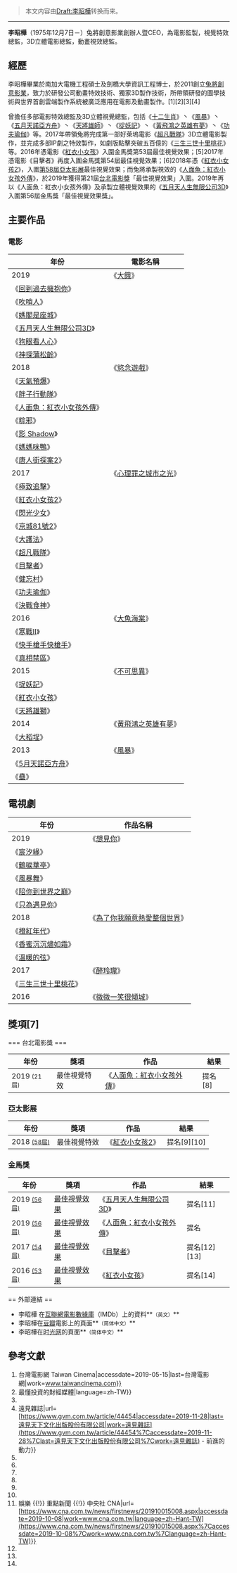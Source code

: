 > 本文内容由[Draft:李昭樺](https://zh.wikipedia.org/wiki/Draft:李昭樺)转换而来。


-----



**李昭樺**（1975年12月7日－）兔將創意影業創辦人暨CEO，為電影監製，視覺特效總監，3D立體電影總監，動畫視效總監。



## 經歷

李昭樺畢業於南加大電機工程碩士及劍橋大學資訊工程博士，於2011創立[兔將創意影業](../Page/兔將創意影業.md "wikilink")，致力於研發公司動畫特效技術、獨家3D製作技術，所帶領研發的圖學技術與世界首創雲端製作系統被廣泛應用在電影及動畫製作。\[1\]\[2\]\[3\]\[4\]

曾擔任多部電影特效總監及3D立體視覺總監，包括《[十二生肖](https://movie.douban.com/subject/4212172/)》丶《[風暴](https://movie.douban.com/subject/20388198/)》丶《[五月天諾亞方舟](https://zh.wikipedia.org/wiki/五月天諾亞方舟 "wikilink")》丶《[天將雄師](https://zh.wikipedia.org/wiki/天將雄師 "wikilink")》丶《[捉妖記](https://zh.wikipedia.org/wiki/捉妖記 "wikilink")》丶《[黃飛鴻之英雄有夢](https://zh.wikipedia.org/wiki/黃飛鴻之英雄有夢 "wikilink")》丶《[功夫瑜伽](https://zh.wikipedia.org/wiki/功夫瑜伽 "wikilink")》等。2017年帶領兔將完成第一部好萊塢電影《[超凡戰隊](https://zh.wikipedia.org/wiki/金剛戰士_\(2017年電影\) "wikilink")》3D立體電影製作，並完成多部IP劇之特效製作，如劇版點擊突破五百億的《[三生三世十里桃花](https://zh.wikipedia.org/wiki/三生三世十里桃花_\(电视剧\) "wikilink")》等。2016年憑電影《[紅衣小女孩](../Page/紅衣小女孩.md "wikilink")》入圍金馬獎第53屆最佳視覺效果；\[5\]2017年憑電影《目擊者》再度入圍金馬獎第54屆最佳視覺效果；\[6\]2018年憑《[紅衣小女孩2](../Page/紅衣小女孩2.md "wikilink")》，入圍[第58屆亞太影展](../Page/第58屆亞太影展.md "wikilink")最佳視覺效果；而兔將承製視效的《[人面魚：紅衣小女孩外傳](../Page/人面魚：紅衣小女孩外傳.md "wikilink")》，於2019年獲得第21屆[台北電影獎](https://zh.wikipedia.org/wiki/台北電影獎 "wikilink")「最佳視覺效果」入圍。2019年再以《人面魚：紅衣小女孩外傳》及承製立體視覺效果的《[五月天人生無限公司3D](../Page/五月天人生無限公司3D.md "wikilink")》入圍第56屆金馬獎「最佳視覺效果獎」。

## 主要作品

### 電影

| 年份                                                                 | 電影名稱                                                            |
| ------------------------------------------------------------------ | --------------------------------------------------------------- |
| 2019                                                               | 《[大餓](https://www.facebook.com/HeavyCravingMovie/)》             |
| 《[回到過去擁抱你](https://movie.douban.com/subject/27073835/celebrities)》 |                                                                 |
| 《[吹哨人](https://movie.douban.com/subject/30198715/)》                |                                                                 |
| 《[媽閣是座城](https://movie.douban.com/subject/26304201/)》              |                                                                 |
| 《[五月天人生無限公司3D](../Page/五月天人生無限公司3D.md "wikilink")》                 |                                                                 |
| 《[狗眼看人心](../Page/狗眼看人心.md "wikilink")》                             |                                                                 |
| 《[神探蒲松齡](https://zh.wikipedia.org/wiki/神探蒲松齡 "wikilink")》          |                                                                 |
| 2018                                                               | 《[慾念遊戲](https://zh.wikipedia.org/wiki/慾念遊戲 "wikilink")》         |
| 《[天氣預爆](https://movie.douban.com/subject/26994789/)》               |                                                                 |
| 《[胖子行動隊](https://zh.wikipedia.org/wiki/胖子行動隊 "wikilink")》          |                                                                 |
| 《[人面魚：紅衣小女孩外傳](../Page/人面魚：紅衣小女孩外傳.md "wikilink")》                 |                                                                 |
| 《[粽邪](../Page/粽邪.md "wikilink")》                                   |                                                                 |
| 《[影 Shadow](https://movie.douban.com/subject/4864908/)》            |                                                                 |
| 《[媽媽咪鴨](https://movie.douban.com/subject/26603666/)》               |                                                                 |
| 《[唐人街探案2](../Page/唐人街探案2.md "wikilink")》                           |                                                                 |
| 2017                                                               | 《[心理罪之城市之光](../Page/心理罪之城市之光.md "wikilink")》                    |
| 《[極致追擊](../Page/极致追击.md "wikilink")》                               |                                                                 |
| 《[紅衣小女孩2](../Page/紅衣小女孩2.md "wikilink")》                           |                                                                 |
| 《[閃光少女](https://zh.wikipedia.org/wiki/閃光少女 "wikilink")》            |                                                                 |
| 《[京城81號2](https://zh.wikipedia.org/wiki/京城81號2 "wikilink")》        |                                                                 |
| 《[大護法](../Page/大护法.md "wikilink")》                                 |                                                                 |
| 《[超凡戰隊](https://zh.wikipedia.org/wiki/超凡战队 "wikilink")》            |                                                                 |
| 《[目擊者](../Page/目擊者_\(2017年電影\).md "wikilink")》                     |                                                                 |
| 《[健忘村](../Page/健忘村.md "wikilink")》                                 |                                                                 |
| 《[功夫瑜伽](https://zh.wikipedia.org/wiki/功夫瑜伽 "wikilink")》            |                                                                 |
| 《[決戰食神](../Page/決戰食神.md "wikilink")》                               |                                                                 |
| 2016                                                               | 《[大魚海棠](../Page/大鱼海棠.md "wikilink")》                            |
| 《[寒戰II](https://zh.wikipedia.org/wiki/寒戰II "wikilink")》            |                                                                 |
| 《[快手槍手快槍手](../Page/快手槍手快槍手.md "wikilink")》                         |                                                                 |
| 《[真相禁區](../Page/真相禁區.md "wikilink")》                               |                                                                 |
| 2015                                                               | 《[不可思異](https://zh.wikipedia.org/wiki/不可思異 "wikilink")》         |
| 《[捉妖記](https://zh.wikipedia.org/wiki/捉妖记 "wikilink")》              |                                                                 |
| 《[紅衣小女孩](../Page/紅衣小女孩_\(電影\).md "wikilink")》                      |                                                                 |
| 《[天將雄獅](https://zh.wikipedia.org/wiki/天将雄狮 "wikilink")》            |                                                                 |
| 2014                                                               | 《[黃飛鴻之英雄有夢](https://zh.wikipedia.org/wiki/黃飛鴻之英雄有夢 "wikilink")》 |
| 《[大稻埕](../Page/大稻埕.md "wikilink")》                                 |                                                                 |
| 2013                                                               | 《[風暴](https://zh.wikipedia.org/wiki/風暴 "wikilink")》             |
| 《[5月天諾亞方舟](../Page/5月天諾亞方舟.md "wikilink")》                         |                                                                 |
| 《[蠱](https://zh.wikipedia.org/wiki/蠱 "wikilink")》                  |                                                                 |

## 電視劇

| 年份                                                              | 作品名稱                                                          |
| --------------------------------------------------------------- | ------------------------------------------------------------- |
| 2019                                                            | 《[想見你](https://zh.wikipedia.org/wiki/想見你 "wikilink")》         |
| 《[宸汐緣](https://movie.douban.com/subject/30230682/)》             |                                                               |
| 《[鶴唳華亭](https://movie.douban.com/subject/27114834/)》            |                                                               |
| 《[風暴舞](../Page/风暴舞.md "wikilink")》                              |                                                               |
| 《[陪你到世界之巔](https://zh.wikipedia.org/wiki/陪你到世界之巔 "wikilink")》   |                                                               |
| 《[只為遇見你](../Page/只为遇见你.md "wikilink")》                          |                                                               |
| 2018                                                            | 《[為了你我願意熱愛整個世界](../Page/为了你我愿意热爱整个世界.md "wikilink")》          |
| 《[橙紅年代](https://zh.wikipedia.org/wiki/橙紅年代 "wikilink")》         |                                                               |
| 《[香蜜沉沉燼如霜](../Page/香蜜沉沉燼如霜.md "wikilink")》                      |                                                               |
| 《[溫暖的弦](https://zh.wikipedia.org/wiki/溫暖的弦 "wikilink")》         |                                                               |
| 2017                                                            | 《[醉玲瓏](../Page/醉玲珑.md "wikilink")》                            |
| 《[三生三世十里桃花](https://zh.wikipedia.org/wiki/三生三世十里桃花 "wikilink")》 |                                                               |
| 2016                                                            | 《[微微一笑很傾城](https://zh.wikipedia.org/wiki/微微一笑很傾城 "wikilink")》 |

## 獎項\[7\]


\=== 台北電影獎 ===

| 年份                        | 獎項     | 作品                                                 | 結果      |
| ------------------------- | ------ | -------------------------------------------------- | ------- |
| 2019 <small>(21屆)</small> | 最佳視覺特效 | 《[人面魚：紅衣小女孩外傳](../Page/人面魚：紅衣小女孩外傳.md "wikilink")》 | 提名\[8\] |

### 亞太影展

| 年份                                                          | 獎項     | 作品                                       | 結果            |
| ----------------------------------------------------------- | ------ | ---------------------------------------- | ------------- |
| 2018 <small>[(58屆)](../Page/第58屆亞太影展.md "wikilink")</small> | 最佳視覺特效 | 《[紅衣小女孩2](../Page/紅衣小女孩2.md "wikilink")》 | 提名\[9\]\[10\] |

### 金馬獎

| 年份                                                                            | 獎項                                        | 作品                                                    | 結果             |
| ----------------------------------------------------------------------------- | ----------------------------------------- | ----------------------------------------------------- | -------------- |
| 2019 <small>[(56屆)](../Page/第56屆金馬獎.md "wikilink")</small>                    | [最佳視覺效果](../Page/金馬獎最佳視覺效果.md "wikilink") | 《[五月天人生無限公司3D](../Page/五月天人生無限公司3D.md "wikilink")》    | 提名\[11\]       |
| 2019 <small>[(56屆)](../Page/第56屆金馬獎.md "wikilink")</small>                    | [最佳視覺效果](../Page/金馬獎最佳視覺效果.md "wikilink") | 《[人面魚：紅衣小女孩外傳](../Page/人面魚：紅衣小女孩外傳.md "wikilink")》    | 提名             |
| 2017 <small>[(54屆)](https://zh.wikipedia.org/wiki/第54屆金馬獎 "wikilink")</small> | [最佳視覺效果](../Page/金馬獎最佳視覺效果.md "wikilink") | 《[目擊者](https://zh.wikipedia.org/wiki/目擊者 "wikilink")》 | 提名\[12\]\[13\] |
| 2016 <small>[(53屆)](https://zh.wikipedia.org/wiki/第53屆金馬獎 "wikilink")</small> | [最佳視覺效果](../Page/金馬獎最佳視覺效果.md "wikilink") | 《[紅衣小女孩](../Page/紅衣小女孩_\(電影\).md "wikilink")》         | 提名\[14\]       |


\== 外部連結 ==

  - 李昭樺 在[互聯網電影數據庫](https://zh.wikipedia.org/wiki/互聯網電影數據庫 "wikilink")（IMDb）上的資料**<small>（英文）</small>**
  - 李昭樺在[豆瓣](../Page/豆瓣.md "wikilink")電影上的頁面**<small>（简体中文）</small>**
  - 李昭樺在[时光网](../Page/时光网.md "wikilink")的頁面**<small>（简体中文）</small>**

## 參考文獻

1.   台灣電影網 Taiwan Cinema|accessdate=2019-05-15|last=台灣電影網|work=www.taiwancinema.com}}
2.   最懂投資的財經媒體|language=zh-TW}}
3.
4.   遠見雜誌|url=[https://www.gvm.com.tw/article/44454|accessdate=2019-11-28|last=遠見天下文化出版股份有限公司|work=遠見雜誌](https://www.gvm.com.tw/article/44454%7Caccessdate=2019-11-28%7Clast=遠見天下文化出版股份有限公司%7Cwork=遠見雜誌) - 前進的動力}}
5.
6.
7.
8.
9.
10.
11.  娛樂 {{\!}} 重點新聞 {{\!}} 中央社 CNA|url=[https://www.cna.com.tw/news/firstnews/201910015008.aspx|accessdate=2019-10-08|work=www.cna.com.tw|language=zh-Hant-TW](https://www.cna.com.tw/news/firstnews/201910015008.aspx%7Caccessdate=2019-10-08%7Cwork=www.cna.com.tw%7Clanguage=zh-Hant-TW)}}
12.
13.
14.